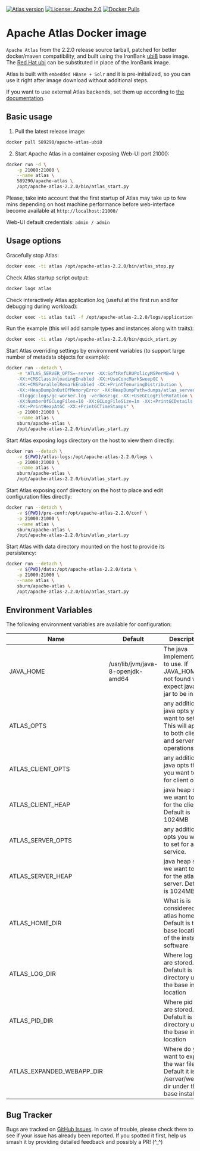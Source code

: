 [![Atlas version](https://img.shields.io/badge/Atlas-2.2.0-brightgreen.svg)](https://github.com/589290/docker-apache-atlas)
[![License: Apache 2.0](https://img.shields.io/badge/license-Apache%202.0-blue.svg)](https://www.apache.org/licenses/LICENSE-2.0.html)
[![Docker Pulls](https://img.shields.io/docker/pulls/589290/apache-atlas.svg)](https://hub.docker.com/repository/docker/589290/apache-atlas)

Apache Atlas Docker image
=======================================

`Apache Atlas` from the 2.2.0 release source tarball, patched for better docker/maven compatibility, and built using the IronBank [ubi8](https://ironbank.dso.mil/repomap/details;image=ubi8) base image. The [Red Hat ubi](https://catalog.redhat.com/software/containers/ubi8/ubi/5c359854d70cc534b3a3784e) can be substituted in place of the IronBank image.

Atlas is built with `embedded HBase + Solr` and it is pre-initialized, so you can use it right after image download without additional steps.

If you want to use external Atlas backends, set them up according to [the documentation](https://atlas.apache.org/#/Configuration).

Basic usage
-----------
1. Pull the latest release image:

```bash
docker pull 589290/apache-atlas-ubi8
```

2. Start Apache Atlas in a container exposing Web-UI port 21000:

```bash
docker run -d \
    -p 21000:21000 \
    --name atlas \
    589290/apache-atlas \
    /opt/apache-atlas-2.2.0/bin/atlas_start.py
```

Please, take into account that the first startup of Atlas may take up to few mins depending on host machine performance before web-interface become available at `http://localhost:21000/`

Web-UI default credentials: `admin / admin`

Usage options
-------------

Gracefully stop Atlas:

```bash
docker exec -ti atlas /opt/apache-atlas-2.2.0/bin/atlas_stop.py
```

Check Atlas startup script output:

```bash
docker logs atlas
```

Check interactively Atlas application.log (useful at the first run and for debugging during workload):

```bash
docker exec -ti atlas tail -f /opt/apache-atlas-2.2.0/logs/application.log
```

Run the example (this will add sample types and instances along with traits):

```bash
docker exec -ti atlas /opt/apache-atlas-2.2.0/bin/quick_start.py
```

Start Atlas overriding settings by environment variables 
(to support large number of metadata objects for example):

```bash
docker run --detach \
    -e "ATLAS_SERVER_OPTS=-server -XX:SoftRefLRUPolicyMSPerMB=0 \
    -XX:+CMSClassUnloadingEnabled -XX:+UseConcMarkSweepGC \
    -XX:+CMSParallelRemarkEnabled -XX:+PrintTenuringDistribution \
    -XX:+HeapDumpOnOutOfMemoryError -XX:HeapDumpPath=dumps/atlas_server.hprof \
    -Xloggc:logs/gc-worker.log -verbose:gc -XX:+UseGCLogFileRotation \
    -XX:NumberOfGCLogFiles=10 -XX:GCLogFileSize=1m -XX:+PrintGCDetails \
    -XX:+PrintHeapAtGC -XX:+PrintGCTimeStamps" \
    -p 21000:21000 \
    --name atlas \
    sburn/apache-atlas \
    /opt/apache-atlas-2.2.0/bin/atlas_start.py
```

Start Atlas exposing logs directory on the host to view them directly:

```bash
docker run --detach \
    -v ${PWD}/atlas-logs:/opt/apache-atlas-2.2.0/logs \
    -p 21000:21000 \
    --name atlas \
    sburn/apache-atlas \
    /opt/apache-atlas-2.2.0/bin/atlas_start.py
```

Start Atlas exposing conf directory on the host to place and edit configuration files directly:

```bash
docker run --detach \
    -v ${PWD}/pre-conf:/opt/apache-atlas-2.2.0/conf \
    -p 21000:21000 \
    --name atlas \
    sburn/apache-atlas \
    /opt/apache-atlas-2.2.0/bin/atlas_start.py
```

Start Atlas with data directory mounted on the host to provide its persistency:

```bash
docker run --detach \
    -v ${PWD}/data:/opt/apache-atlas-2.2.0/data \
    -p 21000:21000 \
    --name atlas \
    sburn/apache-atlas \
    /opt/apache-atlas-2.2.0/bin/atlas_start.py
```

Environment Variables
---------------------

The following environment variables are available for configuration:

| Name | Default | Description |
|------|---------|-------------|
| JAVA_HOME | /usr/lib/jvm/java-8-openjdk-amd64 | The java implementation to use. If JAVA_HOME is not found we expect java and jar to be in path
| ATLAS_OPTS | <none> | any additional java opts you want to set. This will apply to both client and server operations
| ATLAS_CLIENT_OPTS | <none> | any additional java opts that you want to set for client only
| ATLAS_CLIENT_HEAP | <none> | java heap size we want to set for the client. Default is 1024MB
| ATLAS_SERVER_OPTS | <none> |  any additional opts you want to set for atlas service.
| ATLAS_SERVER_HEAP | <none> | java heap size we want to set for the atlas server. Default is 1024MB
| ATLAS_HOME_DIR | <none> | What is is considered as atlas home dir. Default is the base location of the installed software
| ATLAS_LOG_DIR | <none> | Where log files are stored. Defatult is logs directory under the base install location
| ATLAS_PID_DIR | <none> | Where pid files are stored. Defatult is logs directory under the base install location
| ATLAS_EXPANDED_WEBAPP_DIR | <none> | Where do you want to expand the war file. By Default it is in /server/webapp dir under the base install dir.


Bug Tracker
-----------

Bugs are tracked on [GitHub Issues](https://github.com/589290/docker-apache-atlas/issues).
In case of trouble, please check there to see if your issue has already been reported.
If you spotted it first, help us smash it by providing detailed feedback and possibly a PR! (^_^)
